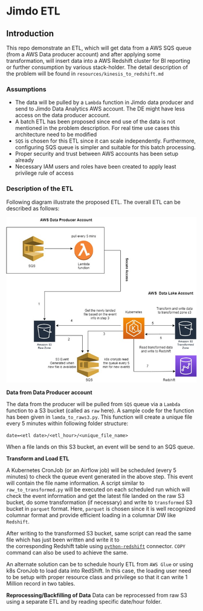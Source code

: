 # Jimdo ETL 

## Introduction
This repo demonstrate an ETL, which will get data from a AWS SQS queue (from a AWS Data producer account) and after applying
some transformation, will insert data into a AWS Redshift cluster for BI reporting or further consumption by various stack-holder.
The detail description of the problem will be found in `resources/kinesis_to_redshift.md`

### Assumptions

- The data will be pulled by a `Lambda` function in Jimdo data producer and send to Jimdo Data Analytics AWS account. The DE might have
less access on the data producer account.
- A batch ETL has been proposed since end use of the data is not mentioned in the problem description. For real time use cases this architecture 
need to be modified
- `SQS` is chosen for this ETL since it can scale independently. Furthermore, configuring SQS queue is simpler and suitable for this batch processing.
- Proper security and trust between AWS accounts has been setup already
- Necessary IAM users and roles have been created to apply least privilege rule of access 

### Description of the ETL

Following diagram illustrate the proposed ETL. The overall ETL can be described as follows:

![](/jimdo-etl.jpg)

**Data from Data Producer account**

The data from the producer will be pulled from `SQS` queue via a `Lambda` function to a S3 bucket (called as `raw` here). A sample code for the function has been 
given in `lamda_to_raws3.py`. This function will create a unique file every 5 minutes within following folder structure:

`date=<etl date>/<etl_hour>/<unique_file_name>`

When a file lands on this S3 bucket, an event will be send to an SQS queue.

**Transform and Load ETL**

A Kubernetes CronJob (or an Airflow job) will be scheduled (every 5 minutes) to check the queue event generated in  the above step. 
This event will contain the file name information. A script similar to `raw_to_transformed.py` will be executed on each scheduled run which will
check the event information and get the latest file landed on the raw S3 bucket, do some transformation (if necessary) and
write to `transformed` S3 bucket in `parquet` format. Here, `parquet` is chosen since it is well recognized columnar format and 
provide efficient loading in a columnar DW like `Redshift`.

After writing to the transformed S3 bucket, same script can read the same file which has just been written and write it to  
the corresponding Redshift table using [`python-redshift`](https://github.com/aws/amazon-redshift-python-driver) connector. `COPY` command can 
also be used to achieve the same.

An alternate solution can be to schedule hourly ETL from `AWS Glue` or using k8s CronJob to load data into RedShift. In this
case, the loading user need to be setup with proper resource class and privilege so that it can write 1 Million record in two tables.

**Reprocessing/Backfilling of Data**
Data can be reprocessed from raw S3 using a separate ETL and by reading specific date/hour folder.